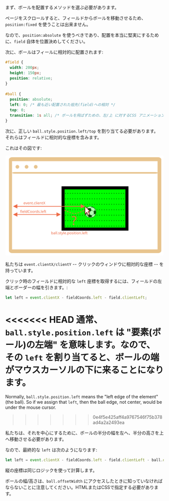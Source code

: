 
まず、ボールを配置するメソッドを選ぶ必要があります。

ページをスクロールすると、フィールドからボールを移動させるため、`position:fixed` を使うことは出来ません。

なので、`position:absolute` を使うべきであり、配置を本当に堅実にするために、`field` 自体を位置決めしてください。

次に、ボールはフィールに相対的に配置されます:

```css
#field {
  width: 200px;
  height: 150px;
  position: relative;
}

#ball {
  position: absolute;
  left: 0; /* 最も近い配置された祖先(field)への相対 */
  top: 0;
  transition: 1s all; /* ボールを飛ばずための、左/上 に対するCSS アニメーション */
}
```

次に、正しい `ball.style.position.left/top` を割り当てる必要があります。
それらはフィールドに相対的な座標を含みます。

これはその図です:

![](move-ball-coords.svg)

私たちは `event.clientX/clientY` -- クリックのウィンドウに相対的な座標 -- を持っています。

クリック時のフィールドに相対的な `left` 座標を取得するには、フィールドの左端とボーダーの幅を引きます。:

```js
let left = event.clientX - fieldCoords.left - field.clientLeft;
```

<<<<<<< HEAD
通常、 `ball.style.position.left` は "要素(ボール)の左端" を意味します。なので、その `left` を割り当てると、ボールの端がマウスカーソルの下に来ることになります。
=======
Normally, `ball.style.position.left` means the "left edge of the element" (the ball). So if we assign that `left`, then the ball edge, not center, would be under the mouse cursor.
>>>>>>> 0e4f5e425aff4a9767546f75b378ad4a2a2493ea

私たちは、それを中心にするために、ボールの半分の幅を左へ、半分の高さを上へ移動させる必要があります。

なので、最終的な `left` は次のようになります:

```js
let left = event.clientX - fieldCoords.left - field.clientLeft - ball.offsetWidth/2;
```

縦の座標は同じロジックを使って計算します。

ボールの幅/高さは、`ball.offsetWidth` にアクセスしたときに知っていなければならないことに注意してください。HTMLまたはCSSで指定する必要があります。
